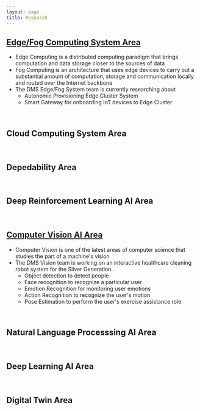 ```yaml
---
layout: page
title: Research
---
```


## [Edge/Fog Computing System Area](./EdgeFogSystem)
- Edge Computing is a distributed computing paradigm that brings computation and data storage closer to the sources of data
- Fog Computing is an architecture that uses edge devices to carry out a substantial amount of computation, storage and communication locally and routed over the Internet backbone
- The DMS Edge/Fog System team is currently researching about
	- Autonomic Provisioning Edge Cluster System
	- Smart Gateway for onboarding IoT devices to Edge Cluster
<br/>


## Cloud Computing System Area
<br/>

## Depedability Area
<br/>

## Deep Reinforcement Learning AI Area
<br/>


## [Computer Vision AI Area](./ComputerVisionAI.md)
- Computer Vision is one of the latest areas of computer science that studies the part of a machine's vision
- The DMS Vision team is working on an interactive healthcare cleaning robot system for the Silver Generation.
	- Object detection to detect people
	- Face recognition to recognize a particular user
	- Emotion Recognition for monitoring user emotions
	- Action Recognition to recognize the user's motion
	- Pose Estimation to perform the user's exercise assistance role

<br/>


## Natural Language Processsing AI Area
<br/>

## Deep Learning AI Area
<br/>


## Digital Twin Area
<br/>
